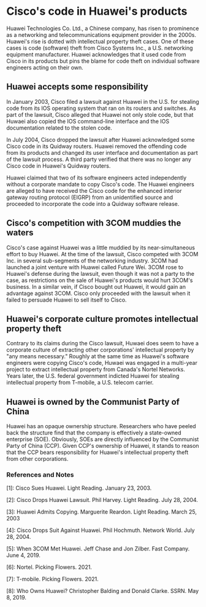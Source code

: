 # Cisco's code in Huawei's products

Huawei Technologies Co. Ltd., a Chinese company, has risen to prominence as a networking and telecommunications equipment provider in the 2000s.
Huawei's rise is dotted with intellectual property theft cases.
One of these cases is code (software) theft from Cisco Systems Inc., a U.S. networking equipment manufacturer.
Huawei acknowledges that it used code from Cisco in its products but pins the blame for code theft on individual software engineers acting on their own.

## Huawei accepts some responsibility
In January 2003, Cisco filed a lawsuit against Huawei in the U.S. for stealing code from its IOS operating system that ran on its routers and switches.
As part of the lawsuit, Cisco alleged that Huawei not only stole code, but that Huwaei also copied the IOS command-line interface and the IOS documentation related to the stolen code.

In July 2004, Cisco dropped the lawsuit after Huawei acknowledged some Cisco code in its Quidway routers.
Huawei removed the offending code from its products and changed its user interface and documentation as part of the lawsuit process.
A third party verified that there was no longer any Cisco code in Huawei's Quidway routers.

Huawei claimed that two of its software engineers acted independently without a corporate mandate to copy Cisco's code. 
The Huawei engineers are alleged to have received the Cisco code for the enhanced interior gateway routing protocol (EIGRP) from an unidentified source and proceeded to incorporate the code into a Quidway software release.

## Cisco's competition with 3COM muddies the waters
Cisco's case against Huawei was a little muddied by its near-simultaneous effort to buy Huawei. 
At the time of the lawsuit, Cisco competed with 3COM Inc. in several sub-segments of the networking industry.
3COM had launched a joint venture with Huawei called Future Wei.
3COM rose to Huawei's defense during the lawsuit, even though it was not a party to the case, as restrictions on the sale of Huawei's products would hurt 3COM's business.
In a similar vein, if Cisco bought out Huawei, it would gain an advantage against 3COM.
Cisco only proceeded with the lawsuit when it failed to persuade Huawei to sell itself to Cisco.

## Huawei's corporate culture promotes intellectual property theft
Contrary to its claims during the Cisco lawsuit, Huwaei does seem to have a corporate culture of extracting other corporations' intellectual property by "any means necessary."
Roughly at the same time as Huawei's software engineers were copying Cisco's code, Huwaei was engaged in a multi-year project to extract intellectual property from Canada's Nortel Networks.
Years later, the U.S. federal government indicted Huawei for stealing intellectual property from T-mobile, a U.S. telecom carrier.

## Huawei is owned by the Communist Party of China
Huawei has an opaque ownership structure. 
Researchers who have peeled back the structure find that the company is effectively a state-owned enterprise (SOE).
Obviously, SOEs are directly influenced by the Communist Party of China (CCP).
Given CCP's ownership of Huawei, it stands to reason that the CCP bears responsibility for Huawei's intellectual property theft from other corporations.

### References and Notes
\[1\]: Cisco Sues Huawei. Light Reading. January 23, 2003.

\[2\]: Cisco Drops Huawei Lawsuit. Phil Harvey. Light Reading. July 28, 2004.

\[3\]: Huawei Admits Copying. Marguerite Reardon. Light Reading. March 25, 2003

\[4\]: Cisco Drops Suit Against Huawei. Phil Hochmuth. Network World. July 28, 2004.

\[5\]: When 3COM Met Huawei. Jeff Chase and Jon Zilber. Fast Company. June 4, 2019.

\[6\]: Nortel. Picking Flowers. 2021.

\[7\]: T-mobile. Picking Flowers. 2021.

\[8\]: Who Owns Huawei? Christopher Balding and Donald Clarke. SSRN. May 8, 2019.